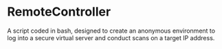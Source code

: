 # RemoteController
A script coded in bash, designed to create an anonymous environment to log into a secure virtual server and conduct scans on a target IP address.
